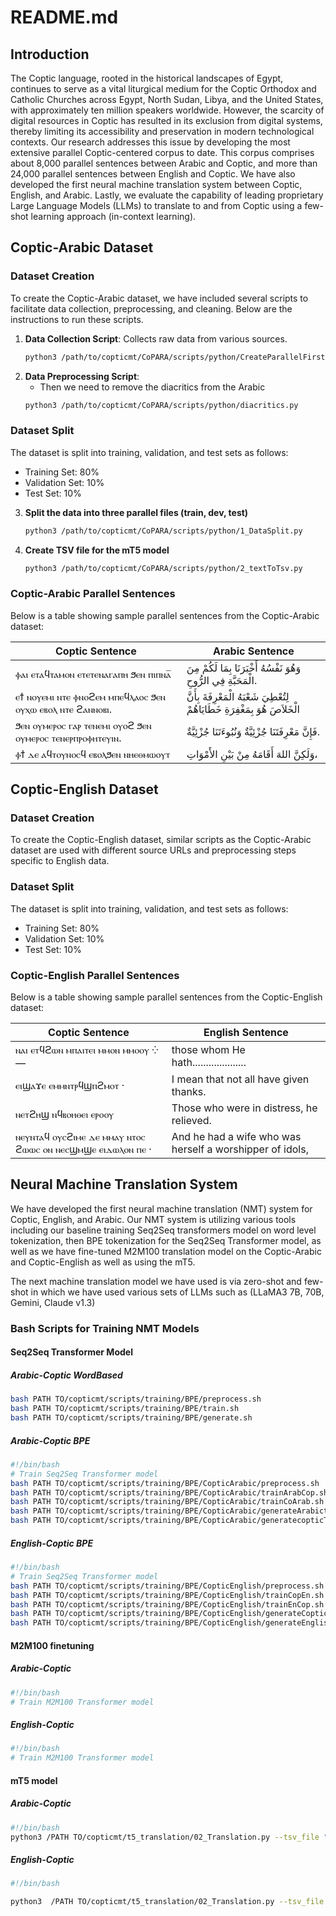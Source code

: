 # README.md

## Introduction
The Coptic language, rooted in the historical landscapes of Egypt, continues to serve as a vital liturgical medium for the Coptic Orthodox and Catholic Churches across Egypt, North Sudan, Libya, and the United States, with approximately ten million speakers worldwide. However, the scarcity of digital resources in Coptic has resulted in its exclusion from digital systems, thereby limiting its accessibility and preservation in modern technological contexts. Our research addresses this issue by developing the most extensive parallel Coptic-centered corpus to date. This corpus comprises about 8,000 parallel sentences between Arabic and Coptic, and more than 24,000 parallel sentences between English and Coptic. We have also developed the first neural machine translation system between Coptic, English, and Arabic. Lastly, we evaluate the capability of leading proprietary Large Language Models (LLMs) to translate to and from Coptic using a few-shot learning approach (in-context learning).

## Coptic-Arabic Dataset

### Dataset Creation

To create the Coptic-Arabic dataset, we have included several scripts to facilitate data collection, preprocessing, and cleaning. Below are the instructions to run these scripts.

1. **Data Collection Script**: Collects raw data from various sources.
    ```bash
    python3 /path/to/copticmt/CoPARA/scripts/python/CreateParallelFirstscript.py
    ```
2. **Data Preprocessing Script**: 
    - Then we need to remove the diacritics from the Arabic
    ```bash
    python3 /path/to/copticmt/CoPARA/scripts/python/diacritics.py
    ```

### Dataset Split

The dataset is split into training, validation, and test sets as follows:

- Training Set: 80%
- Validation Set: 10%
- Test Set: 10%

3. **Split the data into three parallel files (train, dev, test)**
    ```bash
    python3 /path/to/copticmt/CoPARA/scripts/python/1_DataSplit.py
    ```

4. **Create TSV file for the mT5 model**
    ```bash
    python3 /path/to/copticmt/CoPARA/scripts/python/2_textToTsv.py
    ```

### Coptic-Arabic Parallel Sentences

Below is a table showing sample parallel sentences from the Coptic-Arabic dataset:

| Coptic Sentence                  | Arabic Sentence                              |
|----------------------------------|----------------------------------------------|
| ⲫⲁⲓ ⲉⲧⲁϥⲧⲁⲙⲟⲛ ⲉⲧⲉⲧⲉⲛⲁⲅⲁⲡⲏ ϧⲉⲛ ⲡⲓⲡⲛⲁ̅ | وَهُوَ نَفْسُهُ أَخْبَرَنَا بِمَا لَكُمْ مِنَ الْمَحَبَّةِ فِي الرُّوحِ. |
| ⲉϯ ⲛⲟⲩⲉⲙⲓ ⲛⲧⲉ ⲫⲛⲟϩⲉⲙ ⲙⲡⲉϥⲗⲁⲟⲥ ϧⲉⲛ ⲟⲩⲭⲱ ⲉⲃⲟⲗ ⲛⲧⲉ ϩⲁⲛⲛⲟⲃⲓ. | لِتُعْطِيَ شَعْبَهُ الْمَعْرِفَةَ بِأَنَّ الْخَلاَصَ هُوَ بِمَغْفِرَةِ خَطَايَاهُمْ |
| ϧⲉⲛ ⲟⲩⲙⲉⲣⲟⲥ ⲅⲁⲣ ⲧⲉⲛⲉⲙⲓ ⲟⲩⲟϩ ϧⲉⲛ ⲟⲩⲙⲉⲣⲟⲥ ⲧⲉⲛⲉⲣⲡⲣⲟⲫⲏⲧⲉⲩⲓⲛ. | فَإِنَّ مَعْرِفَتَنَا جُزْئِيَّةٌ وَنُبُوءَتَنَا جُزْئِيَّةٌ. |
| ⲫϯ ⲇⲉ ⲁϥⲧⲟⲩⲛⲟⲥϥ ⲉⲃⲟⲗϧⲉⲛ ⲛⲏⲉⲑⲙⲱⲟⲩⲧ | وَلَكِنَّ اللهَ أَقَامَهُ مِنْ بَيْنِ الأَمْوَاتِ، |

## Coptic-English Dataset

### Dataset Creation

To create the Coptic-English dataset, similar scripts as the Coptic-Arabic dataset are used with different source URLs and preprocessing steps specific to English data.

### Dataset Split

The dataset is split into training, validation, and test sets as follows:

- Training Set: 80%
- Validation Set: 10%
- Test Set: 10%

### Coptic-English Parallel Sentences

Below is a table showing sample parallel sentences from the Coptic-English dataset:

| Coptic Sentence                  | English Sentence                             |
|----------------------------------|----------------------------------------------|
| ⲛⲁⲓ ⲉⲧϥϩⲱⲛ ⲙⲡⲁⲓⲧⲉⲓ ⲙⲙⲟⲛ ⲙⲙⲟⲟⲩ ⁛—   | those whom He hath....................       |
| ⲉⲓϣⲁϫⲉ ⲉⲙⲙⲛⲧⲣϥϣⲡϩⲙⲟⲧ ·             | I mean that not all have given thanks.      |
| ⲛⲉⲧϩⲏϣ ⲛϥⲃⲟⲏⲑⲉⲓ ⲉⲣⲟⲟⲩ            | Those who were in distress, he relieved.    |
| ⲛⲉⲩⲛⲧⲁϥ ⲟⲩⲥϩⲓⲙⲉ ⲇⲉ ⲙⲙⲁⲩ ⲛⲧⲟⲥ ϩⲱⲱⲥ ⲟⲛ ⲛⲉⲥϣⲙϣⲉ ⲉⲓⲇⲱⲗⲟⲛ ⲡⲉ · | And he had a wife who was herself a worshipper of idols, |

## Neural Machine Translation System

We have developed the first neural machine translation (NMT) system for Coptic, English, and Arabic. Our NMT system is utilizing various tools including our baseline training Seq2Seq transformers model on word level tokenization, then BPE tokenization for the Seq2Seq Transformer model, as well as we have fine-tuned M2M100 translation model on the Coptic-Arabic and Coptic-English as well as using the mT5.

The next machine translation model we have used is via zero-shot and few-shot in which we have used various sets of LLMs such as (LLaMA3 7B, 70B, Gemini, Claude v1.3)

### Bash Scripts for Training NMT Models

#### Seq2Seq Transformer Model 

#####  Arabic-Coptic WordBased
```bash
bash PATH TO/copticmt/scripts/training/BPE/preprocess.sh
bash PATH TO/copticmt/scripts/training/BPE/train.sh
bash PATH TO/copticmt/scripts/training/BPE/generate.sh
```
##### Arabic-Coptic BPE
```bash
#!/bin/bash
# Train Seq2Seq Transformer model
bash PATH TO/copticmt/scripts/training/BPE/CopticArabic/preprocess.sh
bash PATH TO/copticmt/scripts/training/BPE/CopticArabic/trainArabCop.sh
bash PATH TO/copticmt/scripts/training/BPE/CopticArabic/trainCoArab.sh
bash PATH TO/copticmt/scripts/training/BPE/CopticArabic/generateArabictoCoptic.sh
bash PATH TO/copticmt/scripts/training/BPE/CopticArabic/generatecopticToArabicBpe.sh
```

##### English-Coptic BPE
```bash
#!/bin/bash
# Train Seq2Seq Transformer model
bash PATH TO/copticmt/scripts/training/BPE/CopticEnglish/preprocess.sh
bash PATH TO/copticmt/scripts/training/BPE/CopticEnglish/trainCopEn.sh
bash PATH TO/copticmt/scripts/training/BPE/CopticEnglish/trainEnCop.sh
bash PATH TO/copticmt/scripts/training/BPE/CopticEnglish/generateCopticToEnglishBpe.sh
bash PATH TO/copticmt/scripts/training/BPE/CopticEnglish/generateEnglishToCopticBPE.sh
```

#### M2M100 finetuning

##### Arabic-Coptic
```bash
#!/bin/bash
# Train M2M100 Transformer model

```

##### English-Coptic
```bash
#!/bin/bash
# Train M2M100 Transformer model
```


#### mT5 model


##### Arabic-Coptic
```bash
#!/bin/bash
python3 /PATH TO/copticmt/t5_translation/02_Translation.py --tsv_file "PATH TO/copticmt/CoPARA/dataset/tsv/CopticArabicProcessedTrain.tsv "
```

##### English-Coptic
```bash
#!/bin/bash

python3  /PATH TO/copticmt/t5_translation/02_Translation.py --tsv_file "PATH TO/copticmt/CopEng/copticEnglish.csv"
```